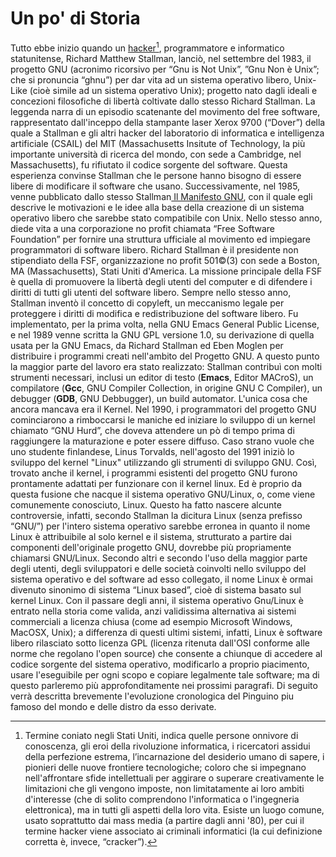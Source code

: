 # Un po' di Storia

Tutto ebbe inizio quando un [hacker](https://it.wikisource.org/wiki/Codice_Libero/Appendice_B)[^1], programmatore e informatico statunitense, Richard Matthew Stallman, lanciò, nel settembre del 1983, il progetto GNU \(acronimo ricorsivo per “Gnu is Not Unix”, ”Gnu Non è Unix”; che si pronuncia “ghnu”\) per dar vita ad un sistema operativo libero, Unix-Like \(cioè simile ad un sistema operativo Unix\); progetto nato dagli ideali e concezioni filosofiche di libertà coltivate dallo stesso Richard Stallman. La leggenda narra di un episodio scatenante del movimento del free software, rappresentato dall'inceppo della stampante laser Xerox 9700 \(“Dover”\) della quale a Stallman e gli altri hacker del laboratorio di informatica e intelligenza artificiale \(CSAIL\) del MIT \(Massachusetts Insitute of Technology, la più importante università di ricerca del mondo, con sede a Cambridge, nel Massachusetts\), fu rifiutato il codice sorgente del software. Questa esperienza convinse Stallman che le persone hanno bisogno di essere libere di modificare il software che usano. Successivamente, nel 1985, venne pubblicato dallo stesso Stallman[ Il Manifesto GNU](https://www.gnu.org/gnu/manifesto.it.html), con il quale egli descrive le motivazioni e le idee alla base della creazione di un sistema operativo libero che sarebbe stato compatibile con Unix. Nello stesso anno, diede vita a una corporazione no profit chiamata “Free Software Foundation” per fornire una struttura ufficiale al movimento ed impiegare programmatori di software libero. Richard Stallman è il presidente non stipendiato della FSF, organizzazione no profit 501©\(3\) con sede a Boston, MA \(Massachusetts\), Stati Uniti d'America. La missione principale della FSF è quella di promuovere la libertà degli utenti del computer e di difendere i diritti di tutti gli utenti del software libero. Sempre nello stesso anno, Stallman inventò il concetto di copyleft, un meccanismo legale per proteggere i diritti di modifica e redistribuzione del software libero. Fu implementato, per la prima volta, nella GNU Emacs General Public License, e nel 1989 venne scritta la GNU GPL versione 1.0, su derivazione di quella usata per la GNU Emacs, da Richard Stallman ed Eben Moglen per distribuire i programmi creati nell'ambito del Progetto GNU. A questo punto la maggior parte del lavoro era stato realizzato: Stallman contribuì con molti strumenti necessari, inclusi un editor di testo \(**Emacs**, Editor MACroS\), un compilatore \(**Gcc**, GNU Compiler Collection, in origine GNU C Compiler\), un debugger \(**GDB**, GNU Debbugger\), un build automator. L'unica cosa che ancora mancava era il Kernel. Nel 1990, i programmatori del progetto GNU cominciarono a rimboccarsi le maniche ed iniziare lo sviluppo di un kernel chiamato “GNU Hurd”, che doveva attendere un pò di tempo prima di raggiungere la maturazione e poter essere diffuso. Caso strano vuole che uno studente finlandese, Linus Torvalds, nell'agosto del 1991 iniziò lo sviluppo del kernel "Linux" utilizzando gli strumenti di sviluppo GNU. Così, trovato anche il kernel, i programmi esistenti del progetto GNU furono prontamente adattati per funzionare con il kernel linux. Ed è proprio da questa fusione che nacque il sistema operativo GNU/Linux, o, come viene comunemente conosciuto, Linux. Questo ha fatto nascere alcunte controversie, infatti, secondo Stallman la dicitura Linux \(senza prefisso “GNU/”\) per l'intero sistema operativo sarebbe erronea in quanto il nome Linux è attribuibile al solo kernel e il sistema, strutturato a partire dai componenti dell'originale progetto GNU, dovrebbe più propriamente chiamarsi GNU/Linux. Secondo altri e secondo l'uso della maggior parte degli utenti, degli sviluppatori e delle società coinvolti nello sviluppo del sistema operativo e del software ad esso collegato, il nome Linux è ormai divenuto sinonimo di sistema “Linux based”, cioè di sistema basato sul kernel Linux. Con il passare degli anni, il sistema operativo Gnu/Linux è entrato nella storia come valida, anzi validissima alternativa ai sistemi commerciali a licenza chiusa \(come ad esempio Microsoft Windows, MacOSX, Unix\); a differenza di questi ultimi sistemi, infatti, Linux è software libero rilasciato sotto licenza GPL \(licenza ritenuta dall'OSI conforme alle norme che regolano l'open source\) che consente a chiunque di accedere al codice sorgente del sistema operativo, modificarlo a proprio piacimento, usare l'eseguibile per ogni scopo e copiare legalmente tale software; ma di questo parleremo più approfonditamente nei prossimi paragrafi. Di seguito verrà descritta brevemente l'evoluzione cronologica del Pinguino piu famoso del mondo e delle distro da esso derivate.

[^1]:  Termine coniato negli Stati Uniti, indica quelle persone onnivore di conoscenza, gli eroi della rivoluzione informatica, i ricercatori assidui della perfezione estrema, l’incarnazione del desiderio umano di sapere, i pionieri delle nuove frontiere tecnologiche; coloro che si impegnano nell'affrontare sfide intellettuali per aggirare o superare creativamente le limitazioni che gli vengono imposte, non limitatamente ai loro ambiti d'interesse \(che di solito comprendono l'informatica o l'ingegneria elettronica\), ma in tutti gli aspetti della loro vita. Esiste un luogo comune, usato soprattutto dai mass media \(a partire dagli anni '80\), per cui il termine hacker viene associato ai criminali informatici \(la cui definizione corretta è, invece, “cracker”\).

